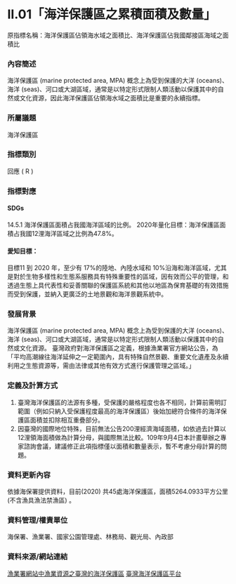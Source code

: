 # II.01「海洋保護區之累積面積及數量」
原指標名稱：海洋保護區佔領海水域之面積比、海洋保護區佔我國鄰接區海域之面積比

<script type="text/javascript" src="http://cdn.mathjax.org/mathjax/latest/MathJax.js?config=TeX-AMS-MML_HTMLorMML"></script>

### 內容簡述
海洋保護區 (marine protected area, MPA) 概念上為受到保護的大洋 (oceans)、海洋 (seas)、河口或大湖區域，通常是以特定形式限制人類活動以保護其中的自然或文化資源，因此海洋保護區佔領海水域之面積比是重要的永續指標。
### 所屬議題
海洋保護區
### 指標類別
回應 ( R )
### 指標對應
#### SDGs
14.5.1
海洋保護區面積占我國海洋區域的比例。
2020年量化目標：海洋保護區面積占我國12浬海洋區域之比例為47.8%。
#### 愛知目標：
目標11
到 2020 年，至少有 17%的陸地、內陸水域和 10%沿海和海洋區域，尤其是對於生物多樣性和生態系服務具有特殊重要性的區域，因有效而公平的管理，和透過生態上具代表性和妥善關聯的保護區系統和其他以地區為保育基礎的有效措施而受到保護，並納入更廣泛的土地景觀和海洋景觀系統中。
### 發展背景
海洋保護區 (marine protected area, MPA) 概念上為受到保護的大洋 (oceans)、海洋 (seas)、河口或大湖區域，通常是以特定形式限制人類活動以保護其中的自然或文化資源。 
臺灣政府對海洋保護區之定義，根據漁業署官方網站公告，為「平均高潮線往海洋延伸之一定範圍內，具有特殊自然景觀、重要文化遺產及永續利用之生態資源等，需由法律或其他有效方式進行保護管理之區域。」
### 定義及計算方式
1. 臺灣海洋保護區的法源有多種，受保護的嚴格程度也各不相同，計算前需明訂範圍（例如只納入受保護程度最高的海洋保護區）後始加總符合條件的海洋保護區面積並扣除相互重疊部分。
2. 因臺灣的國際地位特殊，目前無法公告200浬經濟海域面積，如依過去計算以12浬領海面積做為計算分母，與國際無法比較。109年9月4日本計畫舉辦之專家諮詢會議，建議修正此項指標僅以面積和數量表示，暫不考慮分母計算的問題。
### 資料更新內容
依據海保署提供資料，目前(2020) 共45處海洋保護區，面積5264.0933平方公里(不含漁具漁法禁漁區) 。
### 資料管理/權責單位
海保署、漁業署、國家公園管理處、林務局、觀光局、內政部
### 資料來源/網站連結
[漁業署網站中漁業資源之臺灣的海洋保護區](https://www.fa.gov.tw/cht/TaiwanOceansProtectionAreas/content.aspx?id=1&chk=2001739d-d4cd-4ded-bf92-d570912baf08)
[臺灣海洋保護區平台](https://mpa.oca.gov.tw/)
